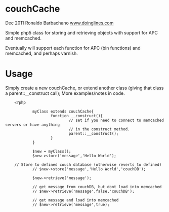 couchCache
==========

Dec 2011
Ronaldo Barbachano
www.doinglines.com

Simple php5 class for storing and retrieving objects with support for APC and memcached.

Eventually will support each function for APC (bin functions) and memcached, and perhaps varnish.


Usage
=====

Simply create a new couchCache, or extend another class (giving that class a parent::__construct call);
More examples/notes in code.

        <?php

                myClass extends couchCache{
                        function __construct(){
                                // set if you need to connect to memcached servers or have anything
                                // in the construct method.
                                parent::__construct();
                        }
                }

                $new = myClass();
                $new->store('message','Hello World');
                
		// Store to defined couch database (otherwise reverts to defined)
                // $new->store('message','Hello World','couchDB');

                $new->retrieve('message');

                // get message from couchDB, but dont load into memcached
                // $new->retrieve('message',false,'couchDB');

                // get message and load into memcached
                // $new->retrieve('message',true);


